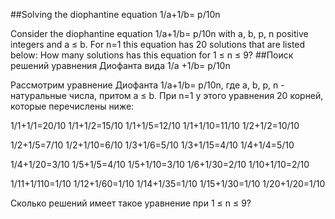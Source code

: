 ##Solving the diophantine equation 1/a+1/b= p/10n

Consider the diophantine equation 1/a+1/b= p/10n with a, b, p, n positive integers and a ≤ b.
For n=1 this equation has 20 solutions that are listed below:
How many solutions has this equation for 1 ≤ n ≤ 9?
##Поиск решений уравнения Диофанта вида 1/a +1/b= p/10n

Рассмотрим уравнение Диофанта 1/a+1/b= p/10n, где a, b, p, n - натуральные числа, притом a ≤ b.
При n=1 у этого уравнения 20 корней, которые перечислены ниже:

1/1+1/1=20/10
1/1+1/2=15/10
1/1+1/5=12/10
1/1+1/10=11/10
1/2+1/2=10/10

1/2+1/5=7/10
1/2+1/10=6/10
1/3+1/6=5/10
1/3+1/15=4/10
1/4+1/4=5/10

1/4+1/20=3/10
1/5+1/5=4/10
1/5+1/10=3/10
1/6+1/30=2/10
1/10+1/10=2/10

1/11+1/110=1/10
1/12+1/60=1/10
1/14+1/35=1/10
1/15+1/30=1/10
1/20+1/20=1/10

Сколько решений имеет такое уравнение при 1 ≤ n ≤ 9?
